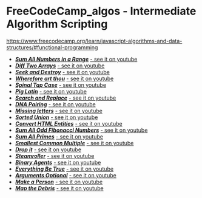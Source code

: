 # FreeCodeCamp_algos - Intermediate Algorithm Scripting
https://www.freecodecamp.org/learn/javascript-algorithms-and-data-structures/#functional-programming

* ***[Sum All Numbers in a Range](https://github.com/niktechnopro/FreeCodeCamp_algos/blob/main/sumAllNumbersInRange.js)***  [- see it on youtube](https://youtu.be/99dUcOQ08KM)
* ***[Diff Two Arrays](https://github.com/niktechnopro/FreeCodeCamp_algos/blob/main/diff_2_arrays.js)***  [- see it on youtube](https://youtu.be/sNHg6ojEccc)
* ***[Seek and Destroy](https://github.com/niktechnopro/FreeCodeCamp_algos/blob/main/seekAndDestroy.js)***  [- see it on youtube](https://youtu.be/KU3268tfflc)
* ***[Wherefore art thou](https://github.com/niktechnopro/FreeCodeCamp_algos/blob/main/whereforeArtThou.js)*** [- see it on youtube](https://youtu.be/hyXQtb1nslE)
* ***[Spinal Tap Case](https://github.com/niktechnopro/FreeCodeCamp_algos/blob/main/spinalCase.js)*** [- see it on youtube](https://youtu.be/61fLMYC_3Ao)
* ***[Pig Latin](https://github.com/niktechnopro/FreeCodeCamp_algos/blob/main/pigLatin.js)*** [- see it on youtube](https://youtu.be/JMBN7R8zB-g)
* ***[Search and Replace](https://github.com/niktechnopro/FreeCodeCamp_algos/blob/main/searchAndReplace.js)*** [- see it on youtube](https://youtu.be/YTvzw6kOXvs)
* ***[DNA Pairing](https://github.com/niktechnopro/FreeCodeCamp_algos/blob/main/DNA_pairing.js)*** [- see it on youtube](https://youtu.be/fQCRcxtLIZ4)
* ***[Missing letters](https://github.com/niktechnopro/FreeCodeCamp_algos/blob/main/missing_letters.js)*** [- see it on youtube](https://youtu.be/jTbjCZ5FZiE)
* ***[Sorted Union](https://github.com/niktechnopro/FreeCodeCamp_algos/blob/main/sortedUnion.js)*** [- see it on youtube](https://youtu.be/Wrd_Gv2zF3s)
* ***[Convert HTML Entities](https://github.com/niktechnopro/FreeCodeCamp_algos/blob/main/convertHTMLEntities.js)*** [- see it on youtube](https://youtu.be/yu9M6xWc2T8)
* ***[Sum All Odd Fibonacci Numbers](https://github.com/niktechnopro/FreeCodeCamp_algos/blob/main/sumAllOddFibonacciNumbers.js)*** [- see it on youtube](https://youtu.be/SVa5DBxqgr4)
* ***[Sum All Primes](https://github.com/niktechnopro/FreeCodeCamp_algos/blob/main/sumAllPrimes.js)*** [- see it on youtube](https://youtu.be/gcx4OOFcQEA)
* ***[Smallest Common Multiple](https://github.com/niktechnopro/FreeCodeCamp_algos/blob/main/smallestCommonMultiple.js)*** [- see it on youtube](https://youtu.be/Tv7gZiURWmU)
* ***[Drop it](https://github.com/niktechnopro/FreeCodeCamp_algos/blob/main/dropIt.js)*** [- see it on youtube](https://youtu.be/0WaJFRhy-xM)
* ***[Steamroller](https://github.com/niktechnopro/FreeCodeCamp_algos/blob/main/streamRoller.js)*** [- see it on youtube](https://youtu.be/MXkz2fsXcJM)
* ***[Binary Agents](https://github.com/niktechnopro/FreeCodeCamp_algos/blob/main/binaryAgents.js)*** [- see it on youtube](https://youtu.be/WZAkILbC0Xs)
* ***[Everything Be True](https://github.com/niktechnopro/FreeCodeCamp_algos/blob/main/everythingBeTrue.js)*** [- see it on youtube](https://youtu.be/Flwwi5V5JD8)
* ***[Arguments Optional](https://github.com/niktechnopro/FreeCodeCamp_algos/blob/main/argumentsOptional.js)*** [- see it on youtube](https://youtu.be/KO6RGgx-hfE)
* ***[Make a Person](https://github.com/niktechnopro/FreeCodeCamp_algos/blob/main/makeAPerson.js)*** [- see it on youtube](https://youtu.be/GBAdf0odqlQ)
* ***[Map the Debris](https://github.com/niktechnopro/FreeCodeCamp_algos/blob/main/mapTheDebris.js)*** [- see it on youtube](https://youtu.be/G0v3lIRqXJU)


